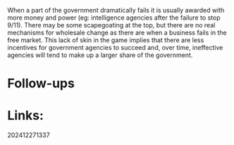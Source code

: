 When a part of the government dramatically fails it is usually awarded with more money and power (eg: intelligence agencies after the failure to stop 9/11). There may be some scapegoating at the top, but there are no real mechanisms for wholesale change as there are when a business fails in the free market. This lack of skin in the game implies that there are less incentives for government agencies to succeed and, over time, ineffective agencies will tend to make up a larger share of the government.


# Follow-ups


# Links: 



202412271337
